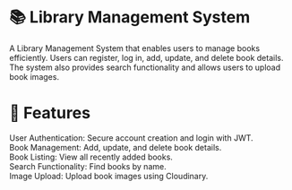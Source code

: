 # 📚 Library Management System

A Library Management System that enables users to manage books efficiently. Users can register, log in, add, update, and delete book details. The system also provides search functionality and allows users to upload book images.<br>

#  🚀 Features 

User Authentication: Secure account creation and login with JWT.<br>
Book Management: Add, update, and delete book details.<br>
Book Listing: View all recently added books.<br>
Search Functionality: Find books by name.<br>
Image Upload: Upload book images using Cloudinary.<br>

